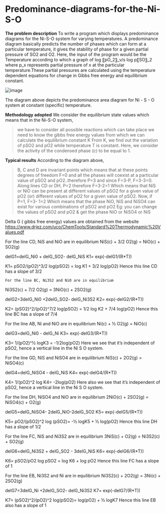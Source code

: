 # Predominance-diagrams-for-the-Ni-S-O

**The problem description**
To write a program which displays predominance diagrams for the Ni-S-O system for varying temperatures.
A predominance diagram basically predicts the number of phases which can form at a particular temperature, it gives the stability of phase for a given partial pressure of SO2 and O2.
Here, the input of the program would be the Temperature according to which a graph of log 〖pO_2〗_v/s log p〖SO〗_2 where p_x  represents partial pressure of x at the particular temperature.These partial pressures are calculated using the temperature dependent equations for change in Gibbs free energy and equilibrium constant.

![image](https://github.com/aaryac33/Predominance-diagrams-for-the-Ni-S-O/assets/102223660/6565728e-4506-4056-aaca-a9c1240a2fa2)
	 
The diagram above depicts the predominance area diagram for Ni - S - O system at constant (specific) temperature.

**Methodology adopted**
We consider the equilibrium state values which means that in the Ni-S-O system, 
> we have to consider all possible reactions which can take place
> we need to know the gibbs free energy values from which we can calculate the equilibrium constant K
> From K, we find out the variation of pSO2 and pO2 while temperature T is constant.
Here, we consider the activity of the condensed phase (c) to be equal to 1.

**Typical results**
According to the diagram above, 
>B, C and D are invariant points 
which means that at these points degrees of freedom F=0 and all the phases will coexist at a particular value of pSO2 and pO2..therefore P=3 and since F=3-P, F=3-3=0.
>Along lines CD or DH, P=2 therefore F=3-2=1
Which means that NiS or NiO can be present at different values of pSO2 for a given value of pO2 (or) different values of pO2 for a given value of pSO2.
> Now, if P=1, F=3- 1=2 
Which means that the phase NiO, NiS and NiSO4 can exist for various combinations of pSO2 and pO2 
Eg: you can change the values of pSO2 and pO2 & get the phase NiO or NiSO4 or NiS

Delta G ( gibbs free energy) values are obtained from the website https://www.drjez.com/uco/ChemTools/Standard%20Thermodynamic%20Values.pdf


For the line CD, NiS and NiO are in equilibrium
NiS(c) + 3/2 O2(g) = NiO(c) + SO2(g) 

delG1=delG_Ni0 + delG_SO2- delG_NiS
K1= exp(-delG1/(R*T))

K1= pSO2/(pO2)^3/2
log(pSO2) = log K1 + 3/2 log(pO2)
Hence this line CD has a slope of 3/2 

	For the line BC, Ni3S2 and NiO are in equilibrium
Ni3S2(c) + 7/2 O2(g) = 3NiO(c) + 2SO2(g)

delG2=3delG_Ni0 +2delG_SO2- delG_Ni3S2
K2= exp(-delG2/(R*T))

K2= (pSO2)^2/(pO2)^7/2
log(pSO2) = 1/2 log K2 + 7/4 log(pO2)
Hence this line BC has a slope of 7/4

For the line AB, Ni and NiO are in equilibrium
Ni(c) + ½ O2(g) = NiO(c)

delG3=delG_Ni0 - delG_Ni
K3= exp(-delG3/(R*T))

K3= 1/(pO2)^½
logK3 = -1/2log(pO2)
Here we see that it’s independent of pSO2, hence a vertical line in the Ni S O system.

For the line GD, NiS and NiSO4 are in equilibrium
NiS(c) + 2O2(g) = NiSO4(c)

delG4=delG_NiSO4 - delG_NiS
K4= exp(-delG4/(R*T))

K4= 1/(pO2)^2
log K4= -2log(pO2)
Here also we see that it’s independent of pSO2, hence a vertical line in the Ni S O system.

For the line DH, NiSO4 and NiO are in equilibrium
2NiO(c) + 2SO2(g) = NiSO4(c) + O2(g)

delG5=delG_NiSO4- 2delG_NiO-2delG_SO2
K5= exp(-delG5/(R*T))

K5= pO2/(pSO2)^2
log (pSO2)= -½ logK5 + ½ log(pO2)
Hence this line DH has a slope of 1/2

For the line FC, NiS and Ni3S2 are in equilibrium
3NiS(c) + O2(g) = Ni3S2(c) + SO2(g)

delG6=delG_Ni3S2 + delG_SO2 - 3delG_NiS
K6= exp(-delG6/(R*T))

K6= pSO2/pO2
log pSO2 = log K6 + log pO2
Hence this line FC has a slope of 1


For the line EB, Ni3S2 and Ni are in equilibrium
Ni3S2(c) + 2O2(g) = 3Ni(c) + 2SO2(g)

delG7=3delG_Ni +2delG_SO2- delG_Ni3S2
K7= exp(-delG7/(R*T))

K7= (pSO2)^2/(pO2)^2
log(pSO2)= log(pO2) + ½ logK7
Hence this line EB also has a slope of 1

